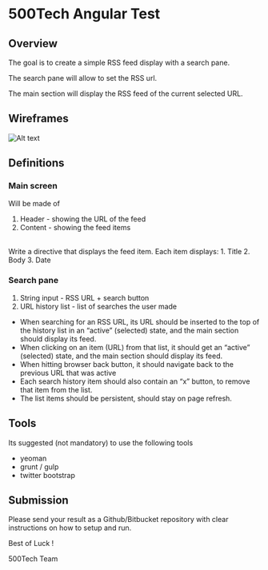 # 500Tech Angular Test

## Overview

The goal is to create a simple RSS feed display with a search pane.

The search pane will allow to set the RSS url.

The main section will display the RSS feed of the current selected URL.

## Wireframes
![Alt text](https://s3.amazonaws.com/500tech-shared/angular+home+assignment+500tech+wireframes.png)

## Definitions

### Main screen

Will be made of

1. Header - showing the URL of the feed
2. Content - showing the feed items
<br>
Write a directive that displays the feed item. Each item displays:
1. Title 
2. Body
3. Date


### Search pane
1. String input - RSS URL + search button
2. URL history list - list of searches the user made

* When searching for an RSS URL, its URL should be inserted to the top of the history list in an “active” (selected) state, and the main section should display its feed.
* When clicking on an item (URL) from that list, it should get an “active” (selected) state, and the main section should display its feed.
* When hitting browser back button, it should navigate back to the previous URL that was active
* Each search history item should also contain an “x” button, to remove that item from the list.
* The list items should be persistent, should stay on page refresh.


## Tools

Its suggested (not mandatory) to use the following tools

* yeoman
* grunt / gulp
* twitter bootstrap

## Submission

Please send your result as a Github/Bitbucket repository with clear instructions on how to setup and run.


Best of Luck !

500Tech Team
